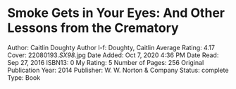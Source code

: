 # Smoke Gets in Your Eyes: And Other Lessons from the Crematory

Author: Caitlin Doughty
Author l-f: Doughty, Caitlin
Average Rating: 4.17
Cover: 22080193._SX98_.jpg
Date Added: Oct 7, 2020 4:36 PM
Date Read: Sep 27, 2016
ISBN13: 0
My Rating: 5
Number of Pages: 256
Original Publication Year: 2014
Publisher: W. W. Norton & Company
Status: complete
Type: Book